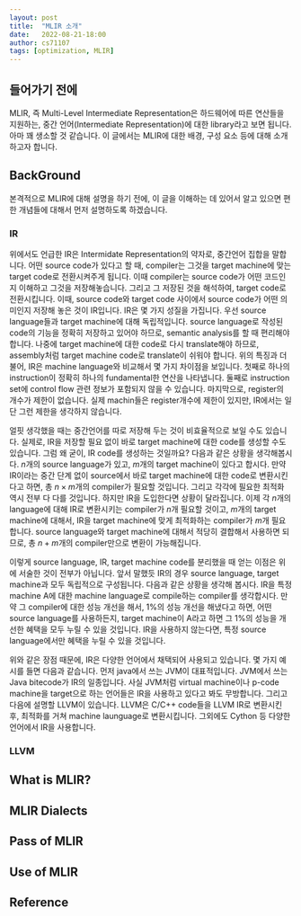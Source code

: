 ```yaml
---
layout: post
title:  "MLIR 소개"
date:   2022-08-21-18:00
author: cs71107
tags: [optimization, MLIR]
---
```


## 들어가기 전에 ##

MLIR, 즉 Multi-Level Intermediate Representation은 하드웨어에 따른 연산들을 지원하는, 중간 언어(Intermediate Representation)에 대한 library라고 보면 됩니다. 아마 꽤 생소할 것 같습니다. 이 글에서는 MLIR에 대한 배경, 구성 요소 등에 대해 소개하고자 합니다.

## BackGround ##

본격적으로 MLIR에 대해 설명을 하기 전에, 이 글을 이해하는 데 있어서 알고 있으면 편한 개념들에 대해서 먼저 설명하도록 하겠습니다.

### IR ###

위에서도 언급한 IR은 Intermidate Representation의 약자로, 중간언어 집합을 말합니다. 어떤 source code가 있다고 할 때, compiler는 그것을 target machine에 맞는 target code로 전환시켜주게 됩니다. 이때 compiler는 source code가 어떤 코드인지 이해하고 그것을 저장해놓습니다. 그리고 그 저장된 것을 해석하여, target code로 전환시킵니다. 이때, source code와 target code 사이에서 source code가 어떤 의미인지 저장해 놓은 것이 IR입니다.
IR은 몇 가지 성질을 가집니다. 우선 source language들과 target machine에 대해 독립적입니다. source language로 작성된 code의 기능을 정확히 저장하고 있어야 하므로, semantic analysis를 할 때 편리해야 합니다. 나중에 target machine에 대한 code로 다시 translate해야 하므로, assembly처럼 target machine code로 translate이 쉬워야 합니다.
위의 특징과 더불어, IR은 machine language와 비교해서 몇 가지 차이점을 보입니다. 첫째로 하나의 instruction이 정확히 하나의 fundamental한 연산을 나타냅니다. 둘째로 instruction set에 control flow 관련 정보가 포함되지 않을 수 있습니다. 마지막으로, register의 개수가 제한이 없습니다. 실제 machin들은 register개수에 제한이 있지만, IR에서는 일단 그런 제한을 생각하지 않습니다.

얼핏 생각했을 때는 중간언어를 따로 저장해 두는 것이 비효율적으로 보일 수도 있습니다. 실제로, IR을 저장할 필요 없이 바로 target machine에 대한 code를 생성할 수도 있습니다. 그럼 왜 굳이, IR code를 생성하는 것일까요?
다음과 같은 상황을 생각해봅시다. $n$개의 source language가 있고, $m$개의 target machine이 있다고 합시다. 만약 IR이라는 중간 단계 없이 source에서 바로 target machine에 대한 code로 변환시킨다고 하면, 총 $n \times m$개의 compiler가 필요할 것입니다. 그리고 각각에 필요한 최적화 역시 전부 다 다를 것입니다.
하지만 IR을 도입한다면 상황이 달라집니다. 이제 각 $n$개의 language에 대해 IR로 변환시키는 compiler가 $n$개 필요할 것이고, $m$개의 target machine에 대해서, IR을 target machine에 맞게 최적화하는 compiler가 $m$개 필요합니다. source language와 target machine에 대해서 적당히 결합해서 사용하면 되므로, 총 $n+m$개의 compiler만으로 변환이 가능해집니다.

이렇게 source language, IR, target machine code를 분리했을 때 얻는 이점은 위에 서술한 것이 전부가 아닙니다. 앞서 말했듯 IR의 경우 source language, target machine과 모두 독립적으로 구성됩니다. 다음과 같은 상황을 생각해 봅시다. IR을 특정 machine A에 대한 machine language로 compile하는 compiler를 생각합시다. 만약 그 compiler에 대한 성능 개선을 해서, 1%의 성능 개선을 해냈다고 하면, 어떤 source language를 사용하든지, target machine이 A라고 하면 그 1%의 성능을 개선한 혜택을 모두 누릴 수 있을 것입니다. IR을 사용하지 않는다면, 특정 source language에서만 혜택을 누릴 수 있을 것입니다.

위와 같은 장점 때문에, IR은 다양한 언어에서 채택되어 사용되고 있습니다. 몇 가지 예시를 들면 다음과 같습니다.
먼저 java에서 쓰는 JVM이 대표적입니다. JVM에서 쓰는 Java bitecode가 IR의 일종입니다. 사실 JVM처럼 virtual machine이나 p-code machine을 target으로 하는 언어들은 IR을 사용하고 있다고 봐도 무방합니다.
그리고 다음에 설명할 LLVM이 있습니다. LLVM은 C/C++ code들을 LLVM IR로 변환시킨 후, 최적화를 거쳐 machine launguage로 변환시킵니다. 그외에도 Cython 등 다양한 언어에서 IR을 사용합니다.

### LLVM ###



## What is MLIR? ##


## MLIR Dialects ##



## Pass of MLIR ##



## Use of MLIR ##


## Reference ##

